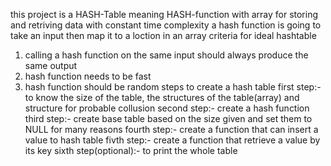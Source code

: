 this project is a HASH-Table meaning HASH-function with array
for storing and retriving data with constant time complexity
a hash function is going to take an input then map it to a loction
in an array
criteria for ideal hashtable
1) calling a hash function on the same input should always produce the same output
2) hash function needs to be fast
3) hash function should be random
steps to create a hash table
first step:- to know the size of the table, the structures of the table(array) and structure for probable collusion
second step:- create a hash function
third step:- create base table based on the size given and set them to NULL for many reasons
fourth step:- create a function that can insert a value to hash table
fivth step:- create a function that retrieve a value by its key
sixth step(optional):- to print the whole table 